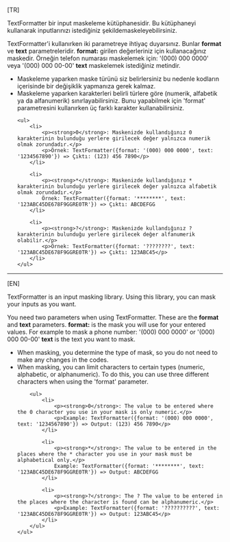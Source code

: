 <p>[TR]</p>

<p>TextFormatter bir input maskeleme kütüphanesidir. Bu kütüphaneyi kullanarak inputlarınızı istediğiniz şekildemaskeleyebilirsiniz.</p>

<p>
    TextFormatter'i kullanırken iki parametreye ihtiyaç duyarsınız. Bunlar <strong>format</strong> ve <strong>text</strong> parametreleridir.
    <strong>format:</strong> girilen değerleriniz için kullanacağınız maskedir. Örneğin telefon numarası maskelemek için: '(000) 000 0000' veya '(000) 000 00-00'
    <strong>text</strong> maskelemek istediğiniz metindir.
</p>

<ul>
    <li>Maskeleme yaparken maske türünü siz belirlersiniz bu nedenle kodların içerisinde bir değişiklik yapmanıza gerek kalmaz.</li>
    <li>
        Maskeleme yaparken karakterleri belirli türlere göre (numerik, alfabetik ya da alfanumerik) sınırlayabilirsiniz. Bunu yapabilmek için 'format' parametresini kullanırken üç farklı karakter kullanabilirsiniz.
    </li>

    <ul>
        <li>
            <p><strong>0</strong>: Maskenizde kullandığınız 0 karakterinin bulunduğu yerlere girilecek değer yalnızca numerik olmak zorundadır.</p>
            <p>Örnek: TextFormatter({format: '(000) 000 0000', text: '1234567890'}) => Çıktı: (123) 456 7890</p>
        </li>

        <li>
            <p><strong>*</strong>: Maskenizde kullandığınız * karakterinin bulunduğu yerlere girilecek değer yalnızca alfabetik olmak zorundadır.</p>
            Örnek: TextFormatter({format: '********', text: '123ABC45DE678F9GGRE0TR'}) => Çıktı: ABCDEFGG
        </li>

        <li>
            <p><strong>?</strong>: Maskenizde kullandığınız ? karakterinin bulunduğu yerlere girilecek değer alfanumerik olabilir.</p>
            <p>Örnek: TextFormatter({format: '????????', text: '123ABC45DE678F9GGRE0TR'}) => Çıktı: 123ABC45</p>
        </li>
    </ul>
</ul>

<hr>

<p>[EN]</p>

<p>TextFormatter is an input masking library. Using this library, you can mask your inputs as you want.</p>

<p>
    You need two parameters when using TextFormatter. These are the <strong>format</strong> and <strong>text</strong> parameters.
    <strong>format:</strong> is the mask you will use for your entered values. For example to mask a phone number: '(000) 000 0000' or '(000) 000 00-00'
    <strong>text</strong> is the text you want to mask.
</p>

<p>
    <ul>
        <li>When masking, you determine the type of mask, so you do not need to make any changes in the codes.</li>
        <li>
            When masking, you can limit characters to certain types (numeric, alphabetic, or alphanumeric). To do this, you can use three different characters when using the 'format' parameter.
        </li>

        <ul>
            <li>
                <p><strong>0</strong>: The value to be entered where the 0 character you use in your mask is only numeric.</p>
                <p>Example: TextFormatter({format: '(000) 000 0000', text: '1234567890'}) => Output: (123) 456 7890</p>
            </li>

            <li>
                <p><strong>*</strong>: The value to be entered in the places where the * character you use in your mask must be alphabetical only.</p>
                Example: TextFormatter({format: '********', text: '123ABC45DE678F9GGRE0TR'}) => Output: ABCDEFGG
            </li>

            <li>
                <p><strong>?</strong>: The ? The value to be entered in the places where the character is found can be alphanumeric.</p>
                <p>Example: TextFormatter({format: '??????????', text: '123ABC45DE678F9GGRE0TR'}) => Output: 123ABC45</p>
            </li>
        </ul>
    </ul>
</p>